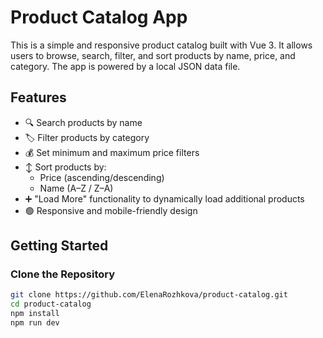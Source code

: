 # Product Catalog App

This is a simple and responsive product catalog built with Vue 3. It allows users to browse, search, filter, and sort products by name, price, and category. The app is powered by a local JSON data file.

## Features

- 🔍 Search products by name
- 🏷️ Filter products by category
- 💰 Set minimum and maximum price filters
- ↕️ Sort products by:
  - Price (ascending/descending)
  - Name (A–Z / Z–A)
- ➕ "Load More" functionality to dynamically load additional products
- 🟢 Responsive and mobile-friendly design

## Getting Started

### Clone the Repository

```bash
git clone https://github.com/ElenaRozhkova/product-catalog.git
cd product-catalog
npm install
npm run dev
